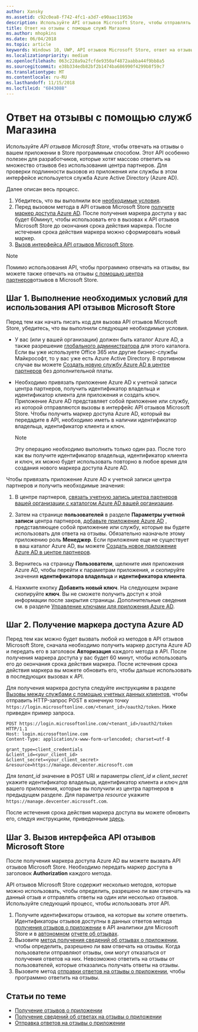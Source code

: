 ```yaml
---
author: Xansky
ms.assetid: c92c0ea8-f742-4fc1-a3d7-e90aac11953e
description: Используйте API отзывов Microsoft Store, чтобы отправлять ответы на отзывы о вашем приложении в Store программным способом.
title: Ответ на отзывы с помощью служб Магазина
ms.author: mhopkins
ms.date: 06/04/2018
ms.topic: article
keywords: Windows 10, UWP, API отзывов Microsoft Store, ответ на отзывы
ms.localizationpriority: medium
ms.openlocfilehash: 063c228a9a2fcfde9350af4872aabba44f9bb8a5
ms.sourcegitcommit: e38b334edb82bf2b1474ba686990f4299b8f59c7
ms.translationtype: MT
ms.contentlocale: ru-RU
ms.lasthandoff: 11/15/2018
ms.locfileid: "6843088"
---
```

# <a name="respond-to-reviews-using-store-services"></a>Ответ на отзывы с помощью служб Магазина

Используйте *API отзывов Microsoft Store*, чтобы отвечать на отзывы о вашем приложении в Store программным способом. Этот API особенно полезен для разработчиков, которые хотят массово ответить на множество отзывов без использования центра партнеров. Для проверки подлинности вызовов из приложения или службы в этом интерфейсе используется служба Azure Active Directory (Azure AD).

Далее описан весь процесс.

1.  Убедитесь, что вы выполнили все [необходимые условия](#prerequisites).
2.  Перед вызовом метода в API отзывов Microsoft Store [получите маркер доступа Azure AD](#obtain-an-azure-ad-access-token). После получения маркера доступа у вас будет 60минут, чтобы использовать его в вызовах к API отзывов Microsoft Store до окончания срока действия маркера. После истечения срока действия маркера можно сформировать новый маркер.
3.  [Вызов интерфейса API отзывов Microsoft Store](#call-the-windows-store-reviews-api).

> [!NOTE]
> Помимо использования API, чтобы программно отвечать на отзывы, вы можете также отвечать на отзывы [с помощью центра партнеров](../publish/respond-to-customer-reviews.md)отзывов в Microsoft Store.

<span id="prerequisites" />

## <a name="step-1-complete-prerequisites-for-using-the-microsoft-store-reviews-api"></a>Шаг 1. Выполнение необходимых условий для использования API отзывов Microsoft Store

Перед тем как начать писать код для вызова API отзывов Microsoft Store, убедитесь, что вы выполнили следующие необходимые условия.

* У вас (или у вашей организации) должен быть каталог Azure AD, а также разрешение [глобального администратора](http://go.microsoft.com/fwlink/?LinkId=746654) для этого каталога. Если вы уже используете Office 365 или другие бизнес-службы Майкрософт, то у вас уже есть Azure Active Directory. В противном случае вы можете [Создать новую службу Azure AD в центре партнеров](../publish/associate-azure-ad-with-dev-center.md#create-a-brand-new-azure-ad-to-associate-with-your-partner-center-account) без дополнительной платы.

* Необходимо привязать приложение Azure AD к учетной записи центра партнеров, получить идентификатор владельца и идентификатор клиента для приложения и создать ключ. Приложение Azure AD представляет собой приложение или службу, из которой отправляются вызовы в интерфейс API отзывов Microsoft Store. Чтобы получить маркер доступа Azure AD, который вы передадите в API, необходимо иметь в наличии идентификатор владельца, идентификатор клиента и ключ.
    > [!NOTE]
    > Эту операцию необходимо выполнить только один раз. После того как вы получите идентификатор владельца, идентификатор клиента и ключ, их можно будет использовать повторно в любое время для создания нового маркера доступа Azure AD.

Чтобы привязать приложение Azure AD к учетной записи центра партнеров и получить необходимые значения:

1.  В центре партнеров, [связать учетную запись центра партнеров вашей организации с каталогом Azure AD вашей организации](../publish/associate-azure-ad-with-dev-center.md).

2.  Затем на странице **пользователей** в разделе **Параметры учетной записи** центра партнеров, [добавьте приложение Azure AD](../publish/add-users-groups-and-azure-ad-applications.md#add-azure-ad-applications-to-your-partner-center-account) , представляющее собой приложение или службу, которые вы будете использовать для ответа на отзывы. Обязательно назначьте этому приложению роль **Менеджер**. Если приложение еще не существует в ваш каталог Azure AD, вы можете [Создать новое приложение Azure AD в центре партнеров](../publish/add-users-groups-and-azure-ad-applications.md#create-a-new-azure-ad-application-account-in-your-organizations-directory-and-add-it-to-your-partner-center-account). 

3.  Вернитесь на страницу **Пользователи**, щелкните имя приложения Azure AD, чтобы перейти к параметрам приложения, и скопируйте значения **идентификатора владельца** и **идентификатора клиента**.

4. Нажмите кнопку **Добавить новый ключ**. На следующем экране скопируйте **ключ**. Вы не сможете получить доступ к этой информации после закрытия страницы. Дополнительные сведения см. в разделе [Управление ключами для приложения Azure AD](../publish/add-users-groups-and-azure-ad-applications.md#manage-keys).

<span id="obtain-an-azure-ad-access-token" />

## <a name="step-2-obtain-an-azure-ad-access-token"></a>Шаг 2. Получение маркера доступа Azure AD

Перед тем как можно будет вызвать любой из методов в API отзывов Microsoft Store, сначала необходимо получить маркер доступа Azure AD и передать его в заголовок **Авторизация** каждого метода в API. После получения маркера доступа у вас будет 60 минут, чтобы использовать его до окончания срока действия маркера. После истечения срока действия маркера вы можете обновить его, чтобы дальше использовать в последующих вызовах к API.

Для получения маркера доступа следуйте инструкциям в разделе [Вызовы между службами с помощью учетных данных клиентов](https://azure.microsoft.com/documentation/articles/active-directory-protocols-oauth-service-to-service/), чтобы отправить HTTP-запрос POST в конечную точку ```https://login.microsoftonline.com/<tenant_id>/oauth2/token```. Ниже приведен пример запроса.

```syntax
POST https://login.microsoftonline.com/<tenant_id>/oauth2/token HTTP/1.1
Host: login.microsoftonline.com
Content-Type: application/x-www-form-urlencoded; charset=utf-8

grant_type=client_credentials
&client_id=<your_client_id>
&client_secret=<your_client_secret>
&resource=https://manage.devcenter.microsoft.com
```

Для *tenant\_id* значение в POST URI и параметры *client\_id* и *client\_secret* укажите идентификатор владельца, идентификатор клиента и ключ для вашего приложения, которые вы получили из центра партнеров в предыдущем разделе. Для параметра *resource* укажите ```https://manage.devcenter.microsoft.com```.

После истечения срока действия маркера доступа вы можете обновить его, следуя инструкциям, приведенным [здесь](https://azure.microsoft.com/documentation/articles/active-directory-protocols-oauth-code/#refreshing-the-access-tokens).

<span id="call-the-windows-store-reviews-api" />

## <a name="step-3-call-the-microsoft-store-reviews-api"></a>Шаг 3. Вызов интерфейса API отзывов Microsoft Store

После получения маркера доступа Azure AD вы можете вызвать API отзывов Microsoft Store. Необходимо передать маркер доступа в заголовок **Authorization** каждого метода.

API отзывов Microsoft Store содержит несколько методов, которые можно использовать, чтобы определить, разрешено ли вам отвечать на данный отзыв и отправлять ответы на один или несколько отзывов. Используйте следующий процесс, чтобы использовать этот API.

1. Получите идентификаторы отзывов, на которые вы хотите ответить. Идентификаторы отзывов доступны в данных ответов метода [получения отзывов о приложении](get-app-reviews.md) в API аналитики для Microsoft Store и в [автономном](../publish/download-analytic-reports.md) [отчете об отзывах](../publish/reviews-report.md).
2. Вызовите [метод получения сведений об отзывах о приложении](get-response-info-for-app-reviews.md), чтобы определить, разрешено ли вам отвечать на отзывы. Когда пользователи отправляют отзывы, они могут отказаться от получения ответов на них. Невозможно ответить на отзывы от пользователей, которые отказались получать ответы на отзывы.
3. Вызовите метод [отправки ответов на отзывы о приложении](submit-responses-to-app-reviews.md), чтобы программно ответить на отзывы.


## <a name="related-topics"></a>Статьи по теме

* [Получение отзывов о приложении](get-app-reviews.md)
* [Получение сведений об ответах на отзывы о приложении](get-response-info-for-app-reviews.md)
* [Отправка ответов на отзывы о приложении](submit-responses-to-app-reviews.md)

 
